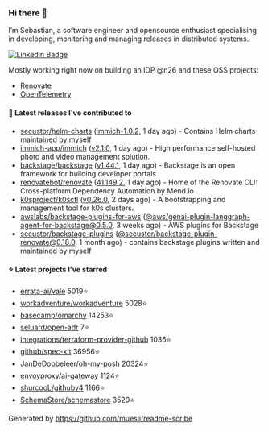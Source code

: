 ### Hi there 👋

I’m Sebastian, a software engineer and opensource enthusiast specialising in developing, monitoring and managing releases in distributed systems.    

[![Linkedin Badge](https://img.shields.io/badge/-LinkedIn-blue?style=flat&logo=Linkedin&logoColor=white&link=https://www.linkedin.com/in/sebastian-poxhofer/)](https://www.linkedin.com/in/sebastian-poxhofer/)

Mostly working right now on building an IDP @n26 and these OSS projects:
- [Renovate](https://github.com/renovatebot/renovate)
- [OpenTelemetry](https://github.com/open-telemetry)



#### 🚀 Latest releases I've contributed to

- [secustor/helm-charts](https://github.com/secustor/helm-charts) ([immich-1.0.2](https://github.com/secustor/helm-charts/releases/tag/immich-1.0.2), 1 day ago) - Contains Helm charts maintained by myself
- [immich-app/immich](https://github.com/immich-app/immich) ([v2.1.0](https://github.com/immich-app/immich/releases/tag/v2.1.0), 1 day ago) - High performance self-hosted photo and video management solution.
- [backstage/backstage](https://github.com/backstage/backstage) ([v1.44.1](https://github.com/backstage/backstage/releases/tag/v1.44.1), 1 day ago) - Backstage is an open framework for building developer portals
- [renovatebot/renovate](https://github.com/renovatebot/renovate) ([41.149.2](https://github.com/renovatebot/renovate/releases/tag/41.149.2), 1 day ago) - Home of the Renovate CLI: Cross-platform Dependency Automation by Mend.io
- [k0sproject/k0sctl](https://github.com/k0sproject/k0sctl) ([v0.26.0](https://github.com/k0sproject/k0sctl/releases/tag/v0.26.0), 2 days ago) - A bootstrapping and management tool for k0s clusters.
- [awslabs/backstage-plugins-for-aws](https://github.com/awslabs/backstage-plugins-for-aws) ([@aws/genai-plugin-langgraph-agent-for-backstage@0.5.0](https://github.com/awslabs/backstage-plugins-for-aws/releases/tag/%40aws/genai-plugin-langgraph-agent-for-backstage%400.5.0), 3 weeks ago) - AWS plugins for Backstage
- [secustor/backstage-plugins](https://github.com/secustor/backstage-plugins) ([@secustor/backstage-plugin-renovate@0.18.0](https://github.com/secustor/backstage-plugins/releases/tag/%40secustor/backstage-plugin-renovate%400.18.0), 1 month ago) - contains backstage plugins written and maintained by myself

#### ⭐ Latest projects I've starred

- [errata-ai/vale](https://github.com/errata-ai/vale) 5019⭐
- [workadventure/workadventure](https://github.com/workadventure/workadventure) 5028⭐
- [basecamp/omarchy](https://github.com/basecamp/omarchy) 14253⭐
- [seluard/open-adr](https://github.com/seluard/open-adr) 7⭐
- [integrations/terraform-provider-github](https://github.com/integrations/terraform-provider-github) 1036⭐
- [github/spec-kit](https://github.com/github/spec-kit) 36956⭐
- [JanDeDobbeleer/oh-my-posh](https://github.com/JanDeDobbeleer/oh-my-posh) 20324⭐
- [envoyproxy/ai-gateway](https://github.com/envoyproxy/ai-gateway) 1124⭐
- [shurcooL/githubv4](https://github.com/shurcooL/githubv4) 1166⭐
- [SchemaStore/schemastore](https://github.com/SchemaStore/schemastore) 3520⭐



Generated by https://github.com/muesli/readme-scribe
